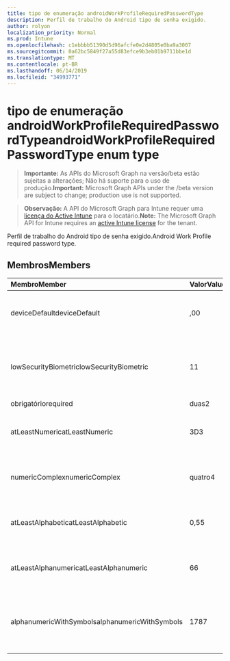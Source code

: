 ```yaml
---
title: tipo de enumeração androidWorkProfileRequiredPasswordType
description: Perfil de trabalho do Android tipo de senha exigido.
author: rolyon
localization_priority: Normal
ms.prod: Intune
ms.openlocfilehash: c1ebbbb51390d5d96afcfe0e2d4805e0ba9a3007
ms.sourcegitcommit: 0a62bc5849f27a55d83efce9b3eb01b9711bbe1d
ms.translationtype: MT
ms.contentlocale: pt-BR
ms.lasthandoff: 06/14/2019
ms.locfileid: "34993771"
---
```

# <a name="androidworkprofilerequiredpasswordtype-enum-type"></a><span data-ttu-id="a62f0-103">tipo de enumeração androidWorkProfileRequiredPasswordType</span><span class="sxs-lookup"><span data-stu-id="a62f0-103">androidWorkProfileRequiredPasswordType enum type</span></span>

> <span data-ttu-id="a62f0-104">**Importante:** As APIs do Microsoft Graph na versão/beta estão sujeitas a alterações; Não há suporte para o uso de produção.</span><span class="sxs-lookup"><span data-stu-id="a62f0-104">**Important:** Microsoft Graph APIs under the /beta version are subject to change; production use is not supported.</span></span>

> <span data-ttu-id="a62f0-105">**Observação:** A API do Microsoft Graph para Intune requer uma [licença do Active Intune](https://go.microsoft.com/fwlink/?linkid=839381) para o locatário.</span><span class="sxs-lookup"><span data-stu-id="a62f0-105">**Note:** The Microsoft Graph API for Intune requires an [active Intune license](https://go.microsoft.com/fwlink/?linkid=839381) for the tenant.</span></span>

<span data-ttu-id="a62f0-106">Perfil de trabalho do Android tipo de senha exigido.</span><span class="sxs-lookup"><span data-stu-id="a62f0-106">Android Work Profile required password type.</span></span>

## <a name="members"></a><span data-ttu-id="a62f0-107">Membros</span><span class="sxs-lookup"><span data-stu-id="a62f0-107">Members</span></span>
|<span data-ttu-id="a62f0-108">Membro</span><span class="sxs-lookup"><span data-stu-id="a62f0-108">Member</span></span>|<span data-ttu-id="a62f0-109">Valor</span><span class="sxs-lookup"><span data-stu-id="a62f0-109">Value</span></span>|<span data-ttu-id="a62f0-110">Descrição</span><span class="sxs-lookup"><span data-stu-id="a62f0-110">Description</span></span>|
|:---|:---|:---|
|<span data-ttu-id="a62f0-111">deviceDefault</span><span class="sxs-lookup"><span data-stu-id="a62f0-111">deviceDefault</span></span>|<span data-ttu-id="a62f0-112">,0</span><span class="sxs-lookup"><span data-stu-id="a62f0-112">0</span></span>|<span data-ttu-id="a62f0-113">Valor padrão do dispositivo, sem intenção.</span><span class="sxs-lookup"><span data-stu-id="a62f0-113">Device default value, no intent.</span></span>|
|<span data-ttu-id="a62f0-114">lowSecurityBiometric</span><span class="sxs-lookup"><span data-stu-id="a62f0-114">lowSecurityBiometric</span></span>|<span data-ttu-id="a62f0-115">1</span><span class="sxs-lookup"><span data-stu-id="a62f0-115">1</span></span>|<span data-ttu-id="a62f0-116">Senha com base em Biometria de segurança baixa necessária.</span><span class="sxs-lookup"><span data-stu-id="a62f0-116">Low security biometrics based password required.</span></span>|
|<span data-ttu-id="a62f0-117">obrigatório</span><span class="sxs-lookup"><span data-stu-id="a62f0-117">required</span></span>|<span data-ttu-id="a62f0-118">duas</span><span class="sxs-lookup"><span data-stu-id="a62f0-118">2</span></span>|<span data-ttu-id="a62f0-119">Obrigatório.</span><span class="sxs-lookup"><span data-stu-id="a62f0-119">Required.</span></span>|
|<span data-ttu-id="a62f0-120">atLeastNumeric</span><span class="sxs-lookup"><span data-stu-id="a62f0-120">atLeastNumeric</span></span>|<span data-ttu-id="a62f0-121">3D</span><span class="sxs-lookup"><span data-stu-id="a62f0-121">3</span></span>|<span data-ttu-id="a62f0-122">É necessário pelo menos a senha numérica.</span><span class="sxs-lookup"><span data-stu-id="a62f0-122">At least numeric password required.</span></span>|
|<span data-ttu-id="a62f0-123">numericComplex</span><span class="sxs-lookup"><span data-stu-id="a62f0-123">numericComplex</span></span>|<span data-ttu-id="a62f0-124">quatro</span><span class="sxs-lookup"><span data-stu-id="a62f0-124">4</span></span>|<span data-ttu-id="a62f0-125">Senha numérica complexa obrigatória.</span><span class="sxs-lookup"><span data-stu-id="a62f0-125">Numeric complex password required.</span></span>|
|<span data-ttu-id="a62f0-126">atLeastAlphabetic</span><span class="sxs-lookup"><span data-stu-id="a62f0-126">atLeastAlphabetic</span></span>|<span data-ttu-id="a62f0-127">0,5</span><span class="sxs-lookup"><span data-stu-id="a62f0-127">5</span></span>|<span data-ttu-id="a62f0-128">É necessária pelo menos a senha alfabética.</span><span class="sxs-lookup"><span data-stu-id="a62f0-128">At least alphabetic password required.</span></span>|
|<span data-ttu-id="a62f0-129">atLeastAlphanumeric</span><span class="sxs-lookup"><span data-stu-id="a62f0-129">atLeastAlphanumeric</span></span>|<span data-ttu-id="a62f0-130">6</span><span class="sxs-lookup"><span data-stu-id="a62f0-130">6</span></span>|<span data-ttu-id="a62f0-131">É necessária pelo menos a senha alfanumérica.</span><span class="sxs-lookup"><span data-stu-id="a62f0-131">At least alphanumeric password required.</span></span>|
|<span data-ttu-id="a62f0-132">alphanumericWithSymbols</span><span class="sxs-lookup"><span data-stu-id="a62f0-132">alphanumericWithSymbols</span></span>|<span data-ttu-id="a62f0-133">178</span><span class="sxs-lookup"><span data-stu-id="a62f0-133">7</span></span>|<span data-ttu-id="a62f0-134">É necessário pelo menos alfanumérico com senha de símbolo.</span><span class="sxs-lookup"><span data-stu-id="a62f0-134">At least alphanumeric with symbols password required.</span></span>|





